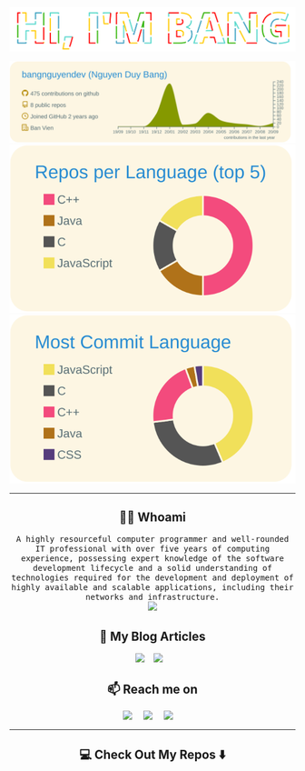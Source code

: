 <style>
	/* Main styles */
	@import url(http://fonts.googleapis.com/css?family=Open+Sans:800);

	.text {
	  fill: none;
	  stroke-width: 6;
	  stroke-linejoin: round;
	  stroke-dasharray: 70 330;
	  stroke-dashoffset: 0;
	  -webkit-animation: stroke 6s infinite linear;
	  animation: stroke 6s infinite linear;
	}

	.text:nth-child(5n + 1) {
	  stroke: #F2385A;
	  -webkit-animation-delay: -1.2s;
	  animation-delay: -1.2s;
	}
	.text:nth-child(5n + 2) {
	  stroke: #F5A503;
	  -webkit-animation-delay: -2.4s;
	  animation-delay: -2.4s;
	}

	.text:nth-child(5n + 3) {
	  stroke: #E9F1DF;
	  -webkit-animation-delay: -3.6s;
	  animation-delay: -3.6s;
	}

	.text:nth-child(5n + 4) {
	  stroke: #56D9CD;
	  -webkit-animation-delay: -4.8s;
	  animation-delay: -4.8s;
	}

	.text:nth-child(5n + 5) {
	  stroke: #3AA1BF;
	  -webkit-animation-delay: -6s;
	  animation-delay: -6s;
	}

	.text:nth-child(5n + ) {
	  stroke: #3AA1BF;
	  -webkit-animation-delay: -6s;
	  animation-delay: -6s;
	}
	@-webkit-keyframes stroke {
	  100% {
		stroke-dashoffset: -400;
	  }
	}

	@keyframes stroke {
	  100% {
		stroke-dashoffset: -400;
	  }
	}

	/* Other styles */
	html, body {
	  height: 100%;
	}

	body {
	  background: #fffff;
	  background-size: .2em 100%;
	  font: 14.5em/1 Open Sans, Impact;
	  text-transform: uppercase;
	  margin: 0;
	}

	svg {
	  position: absolute;
	  width: 100%;
	  height: 100%;
	}
</style>

<svg viewBox="0 0 1900 300">

  <!-- Symbol -->
  <symbol id="s-text">
    <text text-anchor="middle"
          x="50%" y="50%" dy=".35em">
      Hi, I'm Bang
    </text>
  </symbol>  

  <!-- Duplicate symbols -->
  <use xlink:href="#s-text" class="text"
       ></use>
  <use xlink:href="#s-text" class="text"
       ></use>
  <use xlink:href="#s-text" class="text"
       ></use>
  <use xlink:href="#s-text" class="text"
       ></use>
  <use xlink:href="#s-text" class="text"
       ></use>
  <use xlink:href="#s-text" class="text"
       ></use>
  
</svg>

<p  align="center">
  <img src="https://github.com/bangnguyendev/bangnguyendev/blob/master/img/hiambang.gif">
  </br>
</p>

<p  align="center">
  <img src="https://github.com/bangnguyendev/bangnguyendev/blob/master/profile-summary-card-output/solarized/0-profile-details.svg">
  </br>
  <img src="https://github.com/bangnguyendev/bangnguyendev/blob/master/profile-summary-card-output/solarized/1-repos-per-language.svg">
  <img src="https://github.com/bangnguyendev/bangnguyendev/blob/master/profile-summary-card-output/solarized/2-most-commit-language.svg">
  </br>
</p>

---
<h2 align="center"> 👨‍💻 Whoami</h2>
<p align="center">
  <samp>A highly resourceful computer programmer and well-rounded IT professional with over five years of computing experience, possessing expert knowledge of the software development lifecycle and a solid understanding of technologies required for the development and deployment of highly available and scalable applications, including their networks and infrastructure.
  </samp>
  <br> 
  <img src="https://komarev.com/ghpvc/?username=bangnguyendev">
</p>

<h2 align="center">💬 My Blog Articles</h2>
<p align="center" align='right'>
  <a href="https://bangnguyendev.github.io/"><img src="https://img.shields.io/badge/Github-MyBlog-brightgreen" /></a>&nbsp;&nbsp;&nbsp;
  <img src="https://img.shields.io/badge/Mail-duybang140494%40gmail.com-brightgreen"/></a>&nbsp;&nbsp;&nbsp;
</p>

<h2  align="center">📫 Reach me on</h2>
<p align="center">
  <a href="https://www.linkedin.com/in/bangnguyenduy/"><img src="https://img.shields.io/badge/-Linkedin-yellowgreen" /></a>&nbsp;&nbsp;&nbsp;&nbsp;
  <a href="https://www.facebook.com/drake.bangnguyen/"><img src="https://img.shields.io/badge/-Facebook-blue" /></a>&nbsp;&nbsp;&nbsp;&nbsp;
  <a href="https://www.instagram.com/nguyen.duy.bang/?hl=vi"><img src="https://img.shields.io/badge/-Instagram-orange" /></a>&nbsp;&nbsp;&nbsp;&nbsp;
</p>

<hr>
<h2  align="center">💻 Check Out My Repos ⬇️ </h2>
